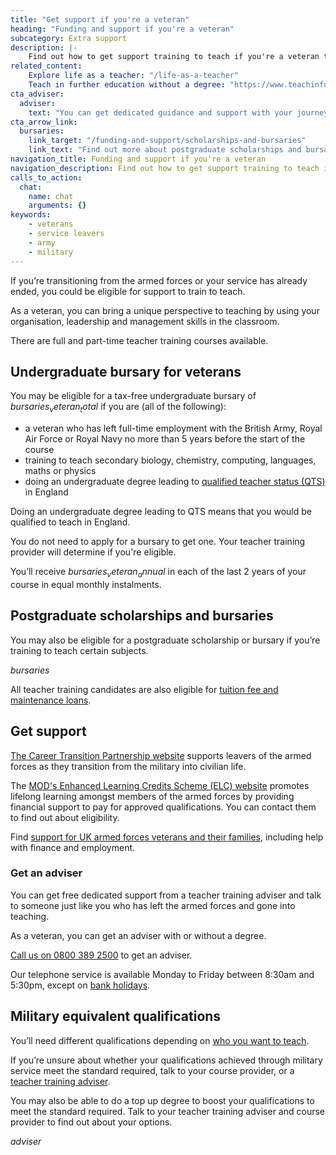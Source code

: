 ```yaml
---
title: "Get support if you're a veteran"
heading: "Funding and support if you're a veteran"
subcategory: Extra support
description: |-
    Find out how to get support training to teach if you're a veteran transitioning from or you've already left the armed forces.
related_content:
    Explore life as a teacher: "/life-as-a-teacher"
    Teach in further education without a degree: "https://www.teachinfurthereducation.education.gov.uk/"
cta_adviser:
  adviser:
    text: "You can get dedicated guidance and support with your journey into teacher training from one of our veteran teacher training advisers. Chat by phone, text or email, as little or as often as you need."
cta_arrow_link:
  bursaries:
    link_target: "/funding-and-support/scholarships-and-bursaries"
    link_text: "Find out more about postgraduate scholarships and bursaries"
navigation_title: Funding and support if you're a veteran
navigation_description: Find out how to get support training to teach if you're a veteran transitioning from or you've already left the armed forces.
calls_to_action:
  chat:
    name: chat
    arguments: {}
keywords:
    - veterans
    - service leavers
    - army
    - military
---
```


If you’re transitioning from the armed forces or your service has already ended, you could be eligible for support to train to teach.

As a veteran, you can bring a unique perspective to teaching by using your organisation, leadership and management skills in the classroom.

There are full and part-time teacher training courses available.

## Undergraduate bursary for veterans

You may be eligible for a tax-free undergraduate bursary of $bursaries_veteran_total$ if you are (all of the following):

* a veteran who has left full-time employment with the British Army, Royal Air Force or Royal Navy no more than 5 years before the start of the course
* training to teach secondary biology, chemistry, computing, languages, maths or physics
* doing an undergraduate degree leading to [qualified teacher status (QTS)](/train-to-be-a-teacher/what-is-qts) in England

Doing an undergraduate degree leading to QTS means that you would be qualified to teach in England.

You do not need to apply for a bursary to get one. Your teacher training provider will determine if you're eligible.

You’ll receive $bursaries_veteran_annual$ in each of the last 2 years of your course in equal monthly instalments.

## Postgraduate scholarships and bursaries

You may also be eligible for a postgraduate scholarship or bursary if you’re training to teach certain subjects.

$bursaries$

All teacher training candidates are also eligible for [tuition fee and maintenance loans](/funding-and-support/tuition-fee-and-maintenance-loans).

## Get support

[The Career Transition Partnership website](https://www.modctp.co.uk/) supports leavers of the armed forces as they transition from the military into civilian life.

The [MOD's Enhanced Learning Credits Scheme (ELC) website](https://www.enhancedlearningcredits.com/) promotes lifelong learning amongst members of the armed forces by providing financial support to pay for approved qualifications. You can contact them to find out about eligibility.

Find [support for UK armed forces veterans and their families](https://www.gov.uk/government/collections/find-support-for-veterans-and-their-families), including help with finance and employment.

### Get an adviser

You can get free dedicated support from a teacher training adviser and talk to someone just like you who has left the armed forces and gone into teaching.

As a veteran, you can get an adviser with or without a degree.

[Call us on 0800 389 2500](tel:08003892500) to get an adviser.

Our telephone service is available Monday to Friday between 8:30am and 5:30pm, except on [bank holidays](https://www.gov.uk/bank-holidays).

## Military equivalent qualifications

You’ll need different qualifications depending on [who you want to teach](/life-as-a-teacher/age-groups-and-specialisms/age-groups-you-could-teach).

If you’re unsure about whether your qualifications achieved through military service meet the standard required, talk to your course provider, or a [teacher training adviser](/teacher-training-advisers).

You may also be able to do a top up degree to boost your qualifications to meet the standard required. Talk to your teacher training adviser and course provider to find out about your options.

$adviser$